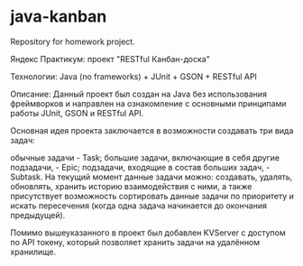 # java-kanban
Repository for homework project.


Яндекс Практикум: проект "RESTful Канбан-доска"

Технологии: Java (no frameworks) + JUnit + GSON + RESTful API

Описание: Данный проект был создан на Java без использования фреймворков и направлен на ознакомление с основными принципами работы JUnit, GSON и RESTful API.

Основная идея проекта заключается в возможности создавать три вида задач:

обычные задачи - Task;
большие задачи, включающие в себя другие подзадачи, - Epic;
подзадачи, входящие в состав больших задач, - Subtask.
На текущий момент данные задачи можно: создавать, удалять, обновлять, хранить историю взаимодействия с ними, а также присутствует возможность сортировать данные задачи по приоритету и искать пересечения (когда одна задача начинается до окончания предыдущей).

Помимо вышеуказанного в проект был добавлен KVServer с доступом по API токену, который позволяет хранить задачи на удалённом хранилище.

